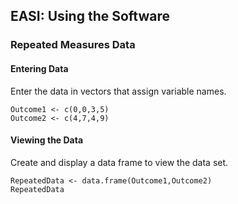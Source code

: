 
## EASI: Using the Software

### Repeated Measures Data

#### Entering Data

Enter the data in vectors that assign variable names.

```{r}
Outcome1 <- c(0,0,3,5)
Outcome2 <- c(4,7,4,9)
```

#### Viewing the Data

Create and display a data frame to view the data set.

```{r}
RepeatedData <- data.frame(Outcome1,Outcome2)
RepeatedData
```

